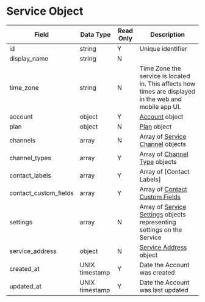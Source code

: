 # Service Object

Field | Data Type | Read Only | Description
--- | --- | --- | --- 
id | string | Y | Unique identifier
display_name | string | N | 
time_zone | string | N | Time Zone the service is located in.  This affects how times are displayed in the web and mobile app UI.
account | object | Y | [Account] object
plan | object | N | [Plan] object
channels | array | N | Array of [Service Channel] objects
channel_types | array | Y | Array of [Channel Type] objects
contact_labels | array | Y | Array of [Contact Labels]
contact_custom_fields | array | Y | Array of [Contact Custom Fields]
settings | array | N | Array of [Service Settings] objects representing settings on the Service
service_address | object | N | [Service Address] object
created_at | UNIX timestamp | Y | Date the Account was created
updated_at | UNIX timestamp | Y | Date the Account was last updated

[Account]: /accounts/README.md
[Plan]: /plans/README.md
[Service Channel]: /service_channels/README.md
[Channel Type]: /channel_types/README.md
[Service Settings]: /service_settings/README.md
[Service Address]: /service_addresses/README.md
[Contact Label]: /labels/README.md
[Contact Custom Fields]: /contact_custom_fields/README.md
